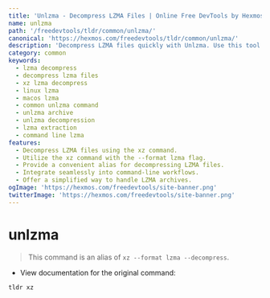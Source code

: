 ```yaml
---
title: 'Unlzma - Decompress LZMA Files | Online Free DevTools by Hexmos'
name: unlzma
path: '/freedevtools/tldr/common/unlzma/'
canonical: 'https://hexmos.com/freedevtools/tldr/common/unlzma/'
description: 'Decompress LZMA files quickly with Unlzma. Use this tool to decompress LZMA archives via XZ. Free online tool, no registration required.'
category: common
keywords:
  - lzma decompress
  - decompress lzma files
  - xz lzma decompress
  - linux lzma
  - macos lzma
  - common unlzma command
  - unlzma archive
  - unlzma decompression
  - lzma extraction
  - command line lzma
features:
  - Decompress LZMA files using the xz command.
  - Utilize the xz command with the --format lzma flag.
  - Provide a convenient alias for decompressing LZMA files.
  - Integrate seamlessly into command-line workflows.
  - Offer a simplified way to handle LZMA archives.
ogImage: 'https://hexmos.com/freedevtools/site-banner.png'
twitterImage: 'https://hexmos.com/freedevtools/site-banner.png'
---
```


# unlzma

> This command is an alias of `xz --format lzma --decompress`.

- View documentation for the original command:

`tldr xz`
